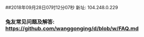 ##2018年09月28日07时12分07秒 新址: 104.248.0.229
### 兔友常见问题及解答: https://github.com/wanggonging/d/blob/w/FAQ.md
